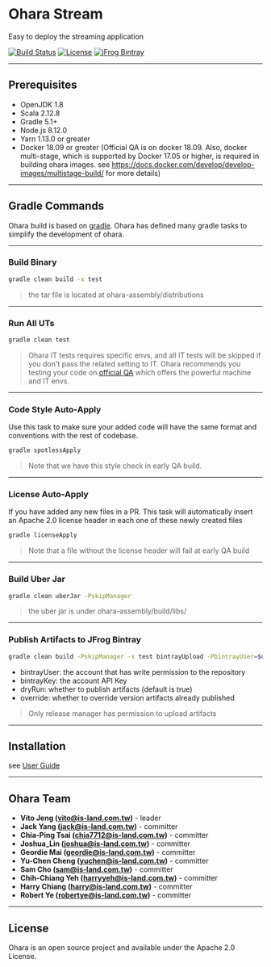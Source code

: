 # Ohara Stream

Easy to deploy the streaming application

[![Build Status](https://builds.is-land.com.tw/buildStatus/icon?job=PostCommit-OHARA)](https://builds.is-land.com.tw/job/PostCommit-OHARA/)
[![License](https://img.shields.io/badge/License-Apache%202.0-blue.svg)](https://opensource.org/licenses/Apache-2.0)
[![jFrog Bintray](https://img.shields.io/bintray/v/oharastream/ohara/ohara-client.svg)](https://bintray.com/oharastream/ohara)

----------

## Prerequisites

- OpenJDK 1.8
- Scala 2.12.8
- Gradle 5.1+
- Node.js 8.12.0
- Yarn 1.13.0 or greater
- Docker 18.09 or greater (Official QA is on docker 18.09. Also, docker multi-stage, which is supported by Docker 17.05 or higher, is required in building ohara images. see https://docs.docker.com/develop/develop-images/multistage-build/ for more details)

----------

## Gradle Commands

Ohara build is based on [gradle](https://gradle.org/). Ohara has defined many gradle tasks to simplify the development
of ohara.

----------

### Build Binary
```sh
gradle clean build -x test
```

> the tar file is located at ohara-assembly/distributions

----------

### Run All UTs
```sh
gradle clean test
```

> Ohara IT tests requires specific envs, and all IT tests will be skipped if you don't pass the related setting to IT.
  Ohara recommends you testing your code on [official QA](https://builds.is-land.com.tw/job/PreCommit-OHARA/) which
  offers the powerful machine and IT envs. 

----------

### Code Style Auto-Apply

Use this task to make sure your added code will have the same format and conventions with the rest of codebase.

```sh
gradle spotlessApply
```

> Note that we have this style check in early QA build.

----------

### License Auto-Apply

If you have added any new files in a PR. This task will automatically insert an Apache 2.0 license header in each one of these newly created files

```sh
gradle licenseApply
```

> Note that a file without the license header will fail at early QA build

----------

### Build Uber Jar

```sh
gradle clean uberJar -PskipManager
```

> the uber jar is under ohara-assembly/build/libs/

----------

### Publish Artifacts to JFrog Bintray

```sh
gradle clean build -PskipManager -x test bintrayUpload -PbintrayUser=$user -PbintrayKey=$key -PdryRun=false -Poverride=true
```
- bintrayUser: the account that has write permission to the repository
- bintrayKey: the account API Key
- dryRun: whether to publish artifacts (default is true)
- override: whether to override version artifacts already published

> Only release manager has permission to upload artifacts

----------

## Installation

see [User Guide](docs/user_guide.md#installation)

----------

## Ohara Team

- **Vito Jeng (vito@is-land.com.tw)** - leader
- **Jack Yang (jack@is-land.com.tw)** - committer
- **Chia-Ping Tsai (chia7712@is-land.com.tw)** - committer
- **Joshua_Lin (joshua@is-land.com.tw)** - committer
- **Geordie Mai (geordie@is-land.com.tw)** - committer
- **Yu-Chen Cheng (yuchen@is-land.com.tw)** - committer
- **Sam Cho (sam@is-land.com.tw)** - committer
- **Chih-Chiang Yeh (harryyeh@is-land.com.tw)** - committer
- **Harry Chiang (harry@is-land.com.tw)** - committer
- **Robert Ye (robertye@is-land.com.tw)** - committer

----------

## License

Ohara is an open source project and available under the Apache 2.0 License.
